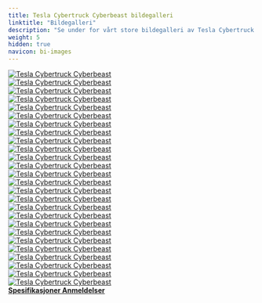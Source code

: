 ```yaml
---
title: Tesla Cybertruck Cyberbeast bildegalleri
linktitle: "Bildegalleri"
description: "Se under for vårt store bildegalleri av Tesla Cybertruck Cyberbeast. Klikk på bildene for høyoppløselige versjoner."
weight: 5
hidden: true
navicon: bi-images
---
```

<!-- markdownlint-disable MD033 -->
<div class="row" id ="my-gallery">
	<div class="pswp-grid-item col-6 col-md-4">
		<a href="https://media.evkx.net/multimedia/models/tesla/cybertruck/cybertruck_cyberbeast/aircondition_1.jpg"
data-pswp-src="https://media.evkx.net/multimedia/models/tesla/cybertruck/cybertruck_cyberbeast/aircondition_1.jpg"
data-pswp-width="3000"
data-pswp-height="2000" 
target="_blank">
			<img src="https://media.evkx.net/multimedia/models/tesla/cybertruck/cybertruck_cyberbeast/aircondition_1_xst.jpg" alt="Tesla Cybertruck Cyberbeast" class="img-fluid " />
		</a>
	</div>
	<div class="pswp-grid-item col-6 col-md-4">
		<a href="https://media.evkx.net/multimedia/models/tesla/cybertruck/cybertruck_cyberbeast/camping_1.jpg"
data-pswp-src="https://media.evkx.net/multimedia/models/tesla/cybertruck/cybertruck_cyberbeast/camping_1.jpg"
data-pswp-width="3000"
data-pswp-height="2001" 
target="_blank">
			<img src="https://media.evkx.net/multimedia/models/tesla/cybertruck/cybertruck_cyberbeast/camping_1_xst.jpg" alt="Tesla Cybertruck Cyberbeast" class="img-fluid " />
		</a>
	</div>
	<div class="pswp-grid-item col-6 col-md-4">
		<a href="https://media.evkx.net/multimedia/models/tesla/cybertruck/cybertruck_cyberbeast/charging_1.jpg"
data-pswp-src="https://media.evkx.net/multimedia/models/tesla/cybertruck/cybertruck_cyberbeast/charging_1.jpg"
data-pswp-width="3000"
data-pswp-height="2250" 
target="_blank">
			<img src="https://media.evkx.net/multimedia/models/tesla/cybertruck/cybertruck_cyberbeast/charging_1_xst.jpg" alt="Tesla Cybertruck Cyberbeast" class="img-fluid " />
		</a>
	</div>
	<div class="pswp-grid-item col-6 col-md-4">
		<a href="https://media.evkx.net/multimedia/models/tesla/cybertruck/cybertruck_cyberbeast/drivetrain_1.jpg"
data-pswp-src="https://media.evkx.net/multimedia/models/tesla/cybertruck/cybertruck_cyberbeast/drivetrain_1.jpg"
data-pswp-width="3000"
data-pswp-height="2000" 
target="_blank">
			<img src="https://media.evkx.net/multimedia/models/tesla/cybertruck/cybertruck_cyberbeast/drivetrain_1_xst.jpg" alt="Tesla Cybertruck Cyberbeast" class="img-fluid " />
		</a>
	</div>
	<div class="pswp-grid-item col-6 col-md-4">
		<a href="https://media.evkx.net/multimedia/models/tesla/cybertruck/cybertruck_cyberbeast/drivetrain_2.jpg"
data-pswp-src="https://media.evkx.net/multimedia/models/tesla/cybertruck/cybertruck_cyberbeast/drivetrain_2.jpg"
data-pswp-width="3000"
data-pswp-height="2000" 
target="_blank">
			<img src="https://media.evkx.net/multimedia/models/tesla/cybertruck/cybertruck_cyberbeast/drivetrain_2_xst.jpg" alt="Tesla Cybertruck Cyberbeast" class="img-fluid " />
		</a>
	</div>
	<div class="pswp-grid-item col-6 col-md-4">
		<a href="https://media.evkx.net/multimedia/models/tesla/cybertruck/cybertruck_cyberbeast/exterior_1.jpg"
data-pswp-src="https://media.evkx.net/multimedia/models/tesla/cybertruck/cybertruck_cyberbeast/exterior_1.jpg"
data-pswp-width="3000"
data-pswp-height="2001" 
target="_blank">
			<img src="https://media.evkx.net/multimedia/models/tesla/cybertruck/cybertruck_cyberbeast/exterior_1_xst.jpg" alt="Tesla Cybertruck Cyberbeast" class="img-fluid " />
		</a>
	</div>
	<div class="pswp-grid-item col-6 col-md-4">
		<a href="https://media.evkx.net/multimedia/models/tesla/cybertruck/cybertruck_cyberbeast/exterior_2.jpg"
data-pswp-src="https://media.evkx.net/multimedia/models/tesla/cybertruck/cybertruck_cyberbeast/exterior_2.jpg"
data-pswp-width="3000"
data-pswp-height="2001" 
target="_blank">
			<img src="https://media.evkx.net/multimedia/models/tesla/cybertruck/cybertruck_cyberbeast/exterior_2_xst.jpg" alt="Tesla Cybertruck Cyberbeast" class="img-fluid " />
		</a>
	</div>
	<div class="pswp-grid-item col-6 col-md-4">
		<a href="https://media.evkx.net/multimedia/models/tesla/cybertruck/cybertruck_cyberbeast/exterior_3.jpg"
data-pswp-src="https://media.evkx.net/multimedia/models/tesla/cybertruck/cybertruck_cyberbeast/exterior_3.jpg"
data-pswp-width="3000"
data-pswp-height="2250" 
target="_blank">
			<img src="https://media.evkx.net/multimedia/models/tesla/cybertruck/cybertruck_cyberbeast/exterior_3_xst.jpg" alt="Tesla Cybertruck Cyberbeast" class="img-fluid " />
		</a>
	</div>
	<div class="pswp-grid-item col-6 col-md-4">
		<a href="https://media.evkx.net/multimedia/models/tesla/cybertruck/cybertruck_cyberbeast/exterior_4.jpg"
data-pswp-src="https://media.evkx.net/multimedia/models/tesla/cybertruck/cybertruck_cyberbeast/exterior_4.jpg"
data-pswp-width="3000"
data-pswp-height="2246" 
target="_blank">
			<img src="https://media.evkx.net/multimedia/models/tesla/cybertruck/cybertruck_cyberbeast/exterior_4_xst.jpg" alt="Tesla Cybertruck Cyberbeast" class="img-fluid " />
		</a>
	</div>
	<div class="pswp-grid-item col-6 col-md-4">
		<a href="https://media.evkx.net/multimedia/models/tesla/cybertruck/cybertruck_cyberbeast/exterior_5.jpg"
data-pswp-src="https://media.evkx.net/multimedia/models/tesla/cybertruck/cybertruck_cyberbeast/exterior_5.jpg"
data-pswp-width="3000"
data-pswp-height="2250" 
target="_blank">
			<img src="https://media.evkx.net/multimedia/models/tesla/cybertruck/cybertruck_cyberbeast/exterior_5_xst.jpg" alt="Tesla Cybertruck Cyberbeast" class="img-fluid " />
		</a>
	</div>
	<div class="pswp-grid-item col-6 col-md-4">
		<a href="https://media.evkx.net/multimedia/models/tesla/cybertruck/cybertruck_cyberbeast/frontseats_1.jpg"
data-pswp-src="https://media.evkx.net/multimedia/models/tesla/cybertruck/cybertruck_cyberbeast/frontseats_1.jpg"
data-pswp-width="3000"
data-pswp-height="2000" 
target="_blank">
			<img src="https://media.evkx.net/multimedia/models/tesla/cybertruck/cybertruck_cyberbeast/frontseats_1_xst.jpg" alt="Tesla Cybertruck Cyberbeast" class="img-fluid " />
		</a>
	</div>
	<div class="pswp-grid-item col-6 col-md-4">
		<a href="https://media.evkx.net/multimedia/models/tesla/cybertruck/cybertruck_cyberbeast/headlights_1.jpg"
data-pswp-src="https://media.evkx.net/multimedia/models/tesla/cybertruck/cybertruck_cyberbeast/headlights_1.jpg"
data-pswp-width="3000"
data-pswp-height="2000" 
target="_blank">
			<img src="https://media.evkx.net/multimedia/models/tesla/cybertruck/cybertruck_cyberbeast/headlights_1_xst.jpg" alt="Tesla Cybertruck Cyberbeast" class="img-fluid " />
		</a>
	</div>
	<div class="pswp-grid-item col-6 col-md-4">
		<a href="https://media.evkx.net/multimedia/models/tesla/cybertruck/cybertruck_cyberbeast/interior_1.jpg"
data-pswp-src="https://media.evkx.net/multimedia/models/tesla/cybertruck/cybertruck_cyberbeast/interior_1.jpg"
data-pswp-width="3000"
data-pswp-height="2000" 
target="_blank">
			<img src="https://media.evkx.net/multimedia/models/tesla/cybertruck/cybertruck_cyberbeast/interior_1_xst.jpg" alt="Tesla Cybertruck Cyberbeast" class="img-fluid " />
		</a>
	</div>
	<div class="pswp-grid-item col-6 col-md-4">
		<a href="https://media.evkx.net/multimedia/models/tesla/cybertruck/cybertruck_cyberbeast/interior_2.jpg"
data-pswp-src="https://media.evkx.net/multimedia/models/tesla/cybertruck/cybertruck_cyberbeast/interior_2.jpg"
data-pswp-width="3000"
data-pswp-height="2000" 
target="_blank">
			<img src="https://media.evkx.net/multimedia/models/tesla/cybertruck/cybertruck_cyberbeast/interior_2_xst.jpg" alt="Tesla Cybertruck Cyberbeast" class="img-fluid " />
		</a>
	</div>
	<div class="pswp-grid-item col-6 col-md-4">
		<a href="https://media.evkx.net/multimedia/models/tesla/cybertruck/cybertruck_cyberbeast/interior_3.jpg"
data-pswp-src="https://media.evkx.net/multimedia/models/tesla/cybertruck/cybertruck_cyberbeast/interior_3.jpg"
data-pswp-width="3000"
data-pswp-height="2000" 
target="_blank">
			<img src="https://media.evkx.net/multimedia/models/tesla/cybertruck/cybertruck_cyberbeast/interior_3_xst.jpg" alt="Tesla Cybertruck Cyberbeast" class="img-fluid " />
		</a>
	</div>
	<div class="pswp-grid-item col-6 col-md-4">
		<a href="https://media.evkx.net/multimedia/models/tesla/cybertruck/cybertruck_cyberbeast/main_1.jpg"
data-pswp-src="https://media.evkx.net/multimedia/models/tesla/cybertruck/cybertruck_cyberbeast/main_1.jpg"
data-pswp-width="3000"
data-pswp-height="2250" 
target="_blank">
			<img src="https://media.evkx.net/multimedia/models/tesla/cybertruck/cybertruck_cyberbeast/main_1_xst.jpg" alt="Tesla Cybertruck Cyberbeast" class="img-fluid " />
		</a>
	</div>
	<div class="pswp-grid-item col-6 col-md-4">
		<a href="https://media.evkx.net/multimedia/models/tesla/cybertruck/cybertruck_cyberbeast/roofcargo_1.jpg"
data-pswp-src="https://media.evkx.net/multimedia/models/tesla/cybertruck/cybertruck_cyberbeast/roofcargo_1.jpg"
data-pswp-width="3000"
data-pswp-height="2000" 
target="_blank">
			<img src="https://media.evkx.net/multimedia/models/tesla/cybertruck/cybertruck_cyberbeast/roofcargo_1_xst.jpg" alt="Tesla Cybertruck Cyberbeast" class="img-fluid " />
		</a>
	</div>
	<div class="pswp-grid-item col-6 col-md-4">
		<a href="https://media.evkx.net/multimedia/models/tesla/cybertruck/cybertruck_cyberbeast/roof_1.jpg"
data-pswp-src="https://media.evkx.net/multimedia/models/tesla/cybertruck/cybertruck_cyberbeast/roof_1.jpg"
data-pswp-width="3000"
data-pswp-height="2000" 
target="_blank">
			<img src="https://media.evkx.net/multimedia/models/tesla/cybertruck/cybertruck_cyberbeast/roof_1_xst.jpg" alt="Tesla Cybertruck Cyberbeast" class="img-fluid " />
		</a>
	</div>
	<div class="pswp-grid-item col-6 col-md-4">
		<a href="https://media.evkx.net/multimedia/models/tesla/cybertruck/cybertruck_cyberbeast/screens_1.jpg"
data-pswp-src="https://media.evkx.net/multimedia/models/tesla/cybertruck/cybertruck_cyberbeast/screens_1.jpg"
data-pswp-width="3000"
data-pswp-height="2000" 
target="_blank">
			<img src="https://media.evkx.net/multimedia/models/tesla/cybertruck/cybertruck_cyberbeast/screens_1_xst.jpg" alt="Tesla Cybertruck Cyberbeast" class="img-fluid " />
		</a>
	</div>
	<div class="pswp-grid-item col-6 col-md-4">
		<a href="https://media.evkx.net/multimedia/models/tesla/cybertruck/cybertruck_cyberbeast/trunk_1.jpg"
data-pswp-src="https://media.evkx.net/multimedia/models/tesla/cybertruck/cybertruck_cyberbeast/trunk_1.jpg"
data-pswp-width="3000"
data-pswp-height="2000" 
target="_blank">
			<img src="https://media.evkx.net/multimedia/models/tesla/cybertruck/cybertruck_cyberbeast/trunk_1_xst.jpg" alt="Tesla Cybertruck Cyberbeast" class="img-fluid " />
		</a>
	</div>
	<div class="pswp-grid-item col-6 col-md-4">
		<a href="https://media.evkx.net/multimedia/models/tesla/cybertruck/cybertruck_cyberbeast/trunk_2.jpg"
data-pswp-src="https://media.evkx.net/multimedia/models/tesla/cybertruck/cybertruck_cyberbeast/trunk_2.jpg"
data-pswp-width="3000"
data-pswp-height="2000" 
target="_blank">
			<img src="https://media.evkx.net/multimedia/models/tesla/cybertruck/cybertruck_cyberbeast/trunk_2_xst.jpg" alt="Tesla Cybertruck Cyberbeast" class="img-fluid " />
		</a>
	</div>
	<div class="pswp-grid-item col-6 col-md-4">
		<a href="https://media.evkx.net/multimedia/models/tesla/cybertruck/cybertruck_cyberbeast/trunk_3.jpg"
data-pswp-src="https://media.evkx.net/multimedia/models/tesla/cybertruck/cybertruck_cyberbeast/trunk_3.jpg"
data-pswp-width="3000"
data-pswp-height="2250" 
target="_blank">
			<img src="https://media.evkx.net/multimedia/models/tesla/cybertruck/cybertruck_cyberbeast/trunk_3_xst.jpg" alt="Tesla Cybertruck Cyberbeast" class="img-fluid " />
		</a>
	</div>
	<div class="pswp-grid-item col-6 col-md-4">
		<a href="https://media.evkx.net/multimedia/models/tesla/cybertruck/cybertruck_cyberbeast/v2l_1.jpg"
data-pswp-src="https://media.evkx.net/multimedia/models/tesla/cybertruck/cybertruck_cyberbeast/v2l_1.jpg"
data-pswp-width="3000"
data-pswp-height="2250" 
target="_blank">
			<img src="https://media.evkx.net/multimedia/models/tesla/cybertruck/cybertruck_cyberbeast/v2l_1_xst.jpg" alt="Tesla Cybertruck Cyberbeast" class="img-fluid " />
		</a>
	</div>
	<div class="pswp-grid-item col-6 col-md-4">
		<a href="https://media.evkx.net/multimedia/models/tesla/cybertruck/cybertruck_cyberbeast/v2l_2.jpg"
data-pswp-src="https://media.evkx.net/multimedia/models/tesla/cybertruck/cybertruck_cyberbeast/v2l_2.jpg"
data-pswp-width="3000"
data-pswp-height="2250" 
target="_blank">
			<img src="https://media.evkx.net/multimedia/models/tesla/cybertruck/cybertruck_cyberbeast/v2l_2_xst.jpg" alt="Tesla Cybertruck Cyberbeast" class="img-fluid " />
		</a>
	</div>
	<div class="pswp-grid-item col-6 col-md-4">
		<a href="https://media.evkx.net/multimedia/models/tesla/cybertruck/cybertruck_cyberbeast/wheels_1.jpg"
data-pswp-src="https://media.evkx.net/multimedia/models/tesla/cybertruck/cybertruck_cyberbeast/wheels_1.jpg"
data-pswp-width="3000"
data-pswp-height="2250" 
target="_blank">
			<img src="https://media.evkx.net/multimedia/models/tesla/cybertruck/cybertruck_cyberbeast/wheels_1_xst.jpg" alt="Tesla Cybertruck Cyberbeast" class="img-fluid " />
		</a>
	</div>
	<div class="pswp-grid-item col-6 col-md-4">
		<a href="https://media.evkx.net/multimedia/models/tesla/cybertruck/cybertruck_cyberbeast/windows_1.jpg"
data-pswp-src="https://media.evkx.net/multimedia/models/tesla/cybertruck/cybertruck_cyberbeast/windows_1.jpg"
data-pswp-width="3000"
data-pswp-height="1687" 
target="_blank">
			<img src="https://media.evkx.net/multimedia/models/tesla/cybertruck/cybertruck_cyberbeast/windows_1_xst.jpg" alt="Tesla Cybertruck Cyberbeast" class="img-fluid " />
		</a>
	</div>
</div>
<script type="module">
  import PhotoSwipeLightbox from '/js/photoswipe-lightbox.esm.js';
    const lightbox = new PhotoSwipeLightbox({
       gallery: '#my-gallery',
        children: 'a',
        pswpModule: () => import('/js/photoswipe.esm.js')
    });
lightbox.init();
</script>
<div class="mt-3 mb-3">
<a href="../specifications/" class="text-decoration-none text-black">
<strong><i class="bi-arrow-left"></i> Spesifikasjoner </strong>
</a>
<a href="../reviews/" class="text-decoration-none text-black float-end">
<strong>Anmeldelser <i class="bi-arrow-right"></i></strong>
</a>
</div>
